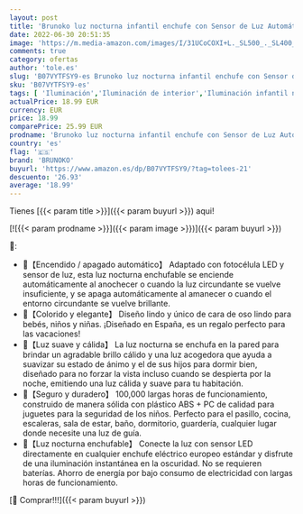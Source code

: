 ```yaml
---
layout: post
title: 'Brunoko luz nocturna infantil enchufe con Sensor de Luz Automático - luz quitamiedos infantil enchufe Pared - luz bebe para Habitación Bebé  Pasillos y Baño - Set de 3 Ositos - Diseñado en España'
date: 2022-06-30 20:51:35
image: 'https://m.media-amazon.com/images/I/31UCoCOXI+L._SL500_._SL400_.jpg'
comments: true
category: ofertas
author: 'tole.es'
slug: 'B07VYTFSY9-es Brunoko luz nocturna infantil enchufe con Sensor de Luz...'
sku: 'B07VYTFSY9-es'
tags: [ 'Iluminación','Iluminación de interior','Iluminación infantil nocturna','Lámparas e iluminación infantil','bebe','bebé','brunoko','🇪🇸', ]
actualPrice: 18.99 EUR
currency: EUR
price: 18.99
comparePrice: 25.99 EUR
prodname: 'Brunoko luz nocturna infantil enchufe con Sensor de Luz Automático - luz quitamiedos infantil enchufe Pared - luz bebe para Habitación Bebé  Pasillos y Baño - Set de 3 Ositos - Diseñado en España'
country: 'es'
flag: '🇪🇸'
brand: 'BRUNOKO'
buyurl: 'https://www.amazon.es/dp/B07VYTFSY9/?tag=tolees-21'
descuento: '26.93'
average: '18.99'
---
```


Tienes [{{< param title >}}]({{< param buyurl >}}) aqui!

[![{{< param prodname >}}]({{< param image >}})]({{< param buyurl >}})

🔎:

- 👑【Encendido / apagado automático】 Adaptado con fotocélula LED y sensor de luz, esta luz nocturna enchufable se enciende automáticamente al anochecer o cuando la luz circundante se vuelve insuficiente, y se apaga automáticamente al amanecer o cuando el entorno circundante se vuelve brillante.
- 👑【Colorido y elegante】 Diseño lindo y único de cara de oso lindo para bebés, niños y niñas. ¡Diseñado en España, es un regalo perfecto para las vacaciones!
- 👑【Luz suave y cálida】 La luz nocturna se enchufa en la pared para brindar un agradable brillo cálido y una luz acogedora que ayuda a suavizar su estado de ánimo y el de sus hijos para dormir bien, diseñado para no forzar la vista incluso cuando se despierta por la noche, emitiendo una luz cálida y suave para tu habitación.
- 👑【Seguro y duradero】 100,000 largas horas de funcionamiento, construido de manera sólida con plástico ABS + PC de calidad para juguetes para la seguridad de los niños. Perfecto para el pasillo, cocina, escaleras, sala de estar, baño, dormitorio, guardería, cualquier lugar donde necesite una luz de guía.
- 👑【Luz nocturna enchufable】 Conecte la luz con sensor LED directamente en cualquier enchufe eléctrico europeo estándar y disfrute de una iluminación instantánea en la oscuridad. No se requieren baterías. Ahorro de energía por bajo consumo de electricidad con largas horas de funcionamiento.

[🛒 Comprar!!!]({{< param buyurl >}})
